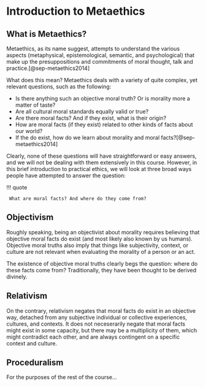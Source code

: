 # Introduction to Metaethics

## What is Metaethics? 
Metaethics, as its name suggest, attempts to understand the various aspects (metaphysical, epistemological, semantic, and psychological) that make up the presuppositions and commitments of moral thought, talk and practice.[@sep-metaethics2014]

What does this mean? Metaethics deals with a variety of quite complex, yet relevant questions, such as the following:

- Is there anything such an objective moral truth? Or is morality more a matter of taste?
- Are all cultural moral standards equally valid or true?
- Are there moral facts? And if they exist, what is their origin?
- How are moral facts (if they exist) related to other kinds of facts about our world?
- If the do exist, how do we learn about morality and moral facts?[@sep-metaethics2014]

Clearly, none of these questions will have straightforward or easy answers, and we will not be dealing with them extensively in this course. However, in this brief introduction to practical ethics, we will look at three broad ways people have attempted to answer the question: 

!!! quote

     What are moral facts? And where do they come from?



## Objectivism

Roughly speaking, being an objectivist about morality requires believing that objective moral facts do exist (and most likely also known by us humans). Objective moral truths also imply that things like subjectivity, context, or culture are not relevant when evaluating the morality of a person or an act.

The existence of objective moral truths clearly begs the question: where do these facts come from? Traditionally, they have been thought to be derived divinely. 

## Relativism
On the contrary, relativism negates that moral facts do exist in an objective way, detached from any subjective individual or collective experiences, cultures, and contexts.
It does not neceserarily negate that moral facts might exist in some capacity, but there may be a multiplicity of them, which might contradict each other, and are always contingent on a specific context and culture.



## Proceduralism

For the purposes of the rest of the course…